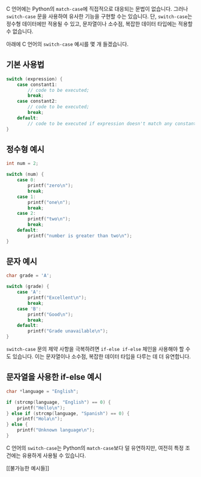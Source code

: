 C 언어에는 Python의 `match-case`에 직접적으로 대응되는 문법이 없습니다. 그러나 `switch-case` 문을 사용하여 유사한 기능을 구현할 수는 있습니다. 단, `switch-case`는 정수형 데이터에만 적용될 수 있고, 문자열이나 소수점, 복잡한 데이터 타입에는 적용할 수 없습니다.

아래에 C 언어의 `switch-case` 예시를 몇 개 들겠습니다.

## 기본 사용법

```c
switch (expression) {
    case constant1:
        // code to be executed;
        break;
    case constant2:
        // code to be executed;
        break;
    default:
        // code to be executed if expression doesn't match any constant;
}
```

## 정수형 예시

```c
int num = 2;

switch (num) {
    case 0:
        printf("zero\n");
        break;
    case 1:
        printf("one\n");
        break;
    case 2:
        printf("two\n");
        break;
    default:
        printf("number is greater than two\n");
}
```

## 문자 예시

```c
char grade = 'A';

switch (grade) {
    case 'A':
        printf("Excellent\n");
        break;
    case 'B':
        printf("Good\n");
        break;
    default:
        printf("Grade unavailable\n");
}
```

`switch-case` 문의 제약 사항을 극복하려면 `if-else if-else` 체인을 사용해야 할 수도 있습니다. 이는 문자열이나 소수점, 복잡한 데이터 타입을 다루는 데 더 유연합니다.

## 문자열을 사용한 if-else 예시

```c
char *language = "English";

if (strcmp(language, "English") == 0) {
    printf("Hello\n");
} else if (strcmp(language, "Spanish") == 0) {
    printf("Hola\n");
} else {
    printf("Unknown language\n");
}
```

C 언어의 `switch-case`는 Python의 `match-case`보다 덜 유연하지만, 여전히 특정 조건에는 유용하게 사용될 수 있습니다.

[[불가능한 예시들]]
